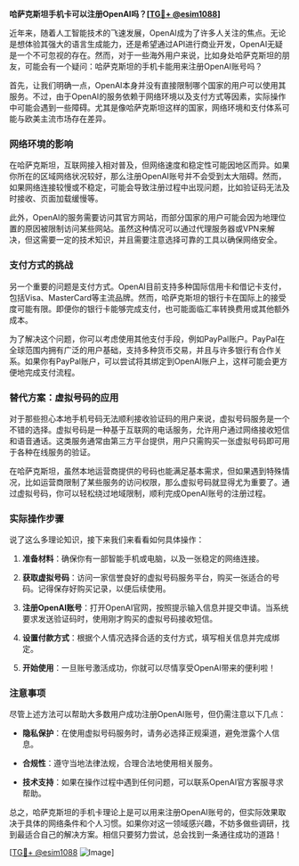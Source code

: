**哈萨克斯坦手机卡可以注册OpenAI吗？[[TG💪+ @esim1088](https://t.me/s/esim1088)]**

近年来，随着人工智能技术的飞速发展，OpenAI成为了许多人关注的焦点。无论是想体验其强大的语言生成能力，还是希望通过API进行商业开发，OpenAI无疑是一个不可忽视的存在。然而，对于一些海外用户来说，比如身处哈萨克斯坦的朋友，可能会有一个疑问：哈萨克斯坦的手机卡能用来注册OpenAI账号吗？

首先，让我们明确一点，OpenAI本身并没有直接限制哪个国家的用户可以使用其服务。不过，由于OpenAI的服务依赖于网络环境以及支付方式等因素，实际操作中可能会遇到一些障碍。尤其是像哈萨克斯坦这样的国家，网络环境和支付体系可能与欧美主流市场存在差异。

### 网络环境的影响

在哈萨克斯坦，互联网接入相对普及，但网络速度和稳定性可能因地区而异。如果你所在的区域网络状况较好，那么注册OpenAI账号并不会受到太大阻碍。然而，如果网络连接较慢或不稳定，可能会导致注册过程中出现问题，比如验证码无法及时接收、页面加载缓慢等。

此外，OpenAI的服务需要访问其官方网站，而部分国家的用户可能会因为地理位置的原因被限制访问某些网站。虽然这种情况可以通过代理服务器或VPN来解决，但这需要一定的技术知识，并且需要注意选择可靠的工具以确保网络安全。

### 支付方式的挑战

另一个重要的问题是支付方式。OpenAI目前支持多种国际信用卡和借记卡支付，包括Visa、MasterCard等主流品牌。然而，哈萨克斯坦的银行卡在国际上的接受度可能有限。即便你的银行卡能够完成支付，也可能面临汇率转换费用或其他额外成本。

为了解决这个问题，你可以考虑使用其他支付手段，例如PayPal账户。PayPal在全球范围内拥有广泛的用户基础，支持多种货币交易，并且与许多银行有合作关系。如果你有PayPal账户，可以尝试将其绑定到OpenAI账户上，这样可能会更方便地完成支付流程。

### 替代方案：虚拟号码的应用

对于那些担心本地手机号码无法顺利接收验证码的用户来说，虚拟号码服务是一个不错的选择。虚拟号码是一种基于互联网的电话服务，允许用户通过网络接收短信和语音通话。这类服务通常由第三方平台提供，用户只需购买一张虚拟号码即可用于各种在线服务的验证。

在哈萨克斯坦，虽然本地运营商提供的号码也能满足基本需求，但如果遇到特殊情况，比如运营商限制了某些服务的访问权限，那么虚拟号码就显得尤为重要了。通过虚拟号码，你可以轻松绕过地域限制，顺利完成OpenAI账号的注册过程。

### 实际操作步骤

说了这么多理论知识，接下来我们来看看如何具体操作：

1. **准备材料**：确保你有一部智能手机或电脑，以及一张稳定的网络连接。
   
2. **获取虚拟号码**：访问一家信誉良好的虚拟号码服务平台，购买一张适合的号码。记得保存好购买记录，以便后续使用。

3. **注册OpenAI账号**：打开OpenAI官网，按照提示输入信息并提交申请。当系统要求发送验证码时，使用刚才购买的虚拟号码接收短信。

4. **设置付款方式**：根据个人情况选择合适的支付方式，填写相关信息并完成绑定。

5. **开始使用**：一旦账号激活成功，你就可以尽情享受OpenAI带来的便利啦！

### 注意事项

尽管上述方法可以帮助大多数用户成功注册OpenAI账号，但仍需注意以下几点：

- **隐私保护**：在使用虚拟号码服务时，请务必选择正规渠道，避免泄露个人信息。
  
- **合规性**：遵守当地法律法规，合理合法地使用相关服务。

- **技术支持**：如果在操作过程中遇到任何问题，可以联系OpenAI官方客服寻求帮助。

总之，哈萨克斯坦的手机卡理论上是可以用来注册OpenAI账号的，但实际效果取决于具体的网络条件和个人习惯。如果你对这一领域感兴趣，不妨多做些调研，找到最适合自己的解决方案。相信只要努力尝试，总会找到一条通往成功的道路！

[[TG💪+ @esim1088](https://t.me/s/esim1088) ![Image](https://i.postimg.cc/4NQfJmqS/Snipaste-2025-05-13-00-14-12.png)]